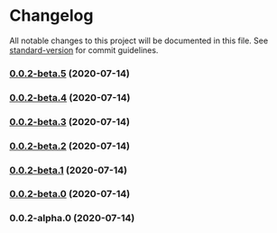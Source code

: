 # Changelog

All notable changes to this project will be documented in this file. See [standard-version](https://github.com/conventional-changelog/standard-version) for commit guidelines.

### [0.0.2-beta.5](https://github.com/n-elements/funky/compare/v0.0.2-beta.4...v0.0.2-beta.5) (2020-07-14)

### [0.0.2-beta.4](https://github.com/n-elements/funky/compare/v0.0.2-beta.3...v0.0.2-beta.4) (2020-07-14)

### [0.0.2-beta.3](https://github.com/n-elements/funky/compare/v0.0.2-beta.2...v0.0.2-beta.3) (2020-07-14)

### [0.0.2-beta.2](https://github.com/n-elements/funky/compare/v0.0.2-beta.1...v0.0.2-beta.2) (2020-07-14)

### [0.0.2-beta.1](https://github.com/n-elements/funky/compare/v0.0.2-beta.0...v0.0.2-beta.1) (2020-07-14)

### [0.0.2-beta.0](https://github.com/n-elements/funky/compare/v0.0.2-alpha.0...v0.0.2-beta.0) (2020-07-14)

### 0.0.2-alpha.0 (2020-07-14)
